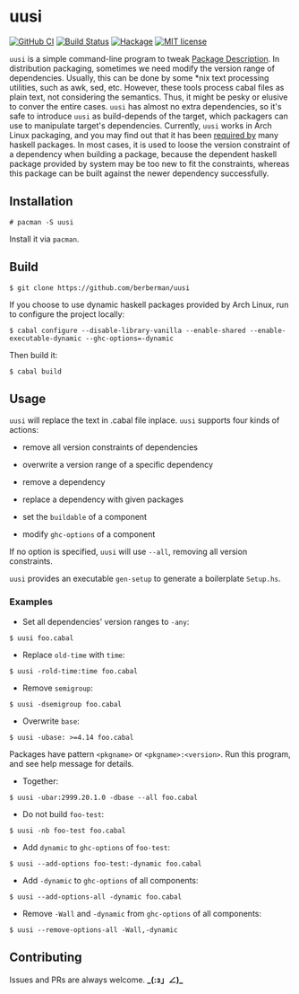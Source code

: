 # uusi

[![GitHub CI](https://github.com/berberman/uusi/workflows/CI/badge.svg)](https://github.com/berberman/uusi/actions)
[![Build Status](https://travis-ci.com/berberman/uusi.svg?branch=master)](https://travis-ci.com/berberman/uusi)
[![Hackage](https://img.shields.io/hackage/v/uusi.svg?logo=haskell)](https://hackage.haskell.org/package/uusi)
[![MIT license](https://img.shields.io/badge/license-MIT-blue.svg)](LICENSE)

`uusi` is a simple command-line program to tweak [Package Description](https://cabal.readthedocs.io/en/latest/cabal-package.html#package-description).
In distribution packaging, sometimes we need modify the version range of dependencies. Usually, this can be done by some *nix text processing utilities, such as awk, sed, etc.
However, these tools process cabal files as plain text, not considering the semantics. Thus, it might be pesky or elusive to conver the entire cases.
`uusi` has almost no extra dependencies, so it's safe to introduce `uusi` as build-depends of the target, which packagers can use to manipulate target's dependencies.
Currently, `uusi` works in Arch Linux packaging, and you may find out that it has been [required by](https://www.archlinux.org/packages/community/x86_64/uusi/) many haskell packages.
In most cases, it is used to loose the version constraint of a dependency when building a package, because the dependent haskell package provided by system may be too new to fit the constraints,
whereas this package can be built against the newer dependency successfully.

## Installation

```
# pacman -S uusi
```

Install it via `pacman`.

## Build

```
$ git clone https://github.com/berberman/uusi
```

If you choose to use dynamic haskell packages provided by Arch Linux, run to configure the project locally:

```
$ cabal configure --disable-library-vanilla --enable-shared --enable-executable-dynamic --ghc-options=-dynamic
```

Then build it:

```
$ cabal build
```

## Usage

`uusi` will replace the text in .cabal file inplace. `uusi` supports four kinds of actions:

* remove all version constraints of dependencies

* overwrite a version range of a specific dependency

* remove a dependency

* replace a dependency with given packages

* set the `buildable` of a component 

* modify `ghc-options` of a component

If no option is specified, `uusi` will use `--all`, removing all version constraints.

`uusi` provides an executable `gen-setup` to generate a boilerplate `Setup.hs`.

### Examples

* Set all dependencies' version ranges to `-any`:

```
$ uusi foo.cabal
```

* Replace `old-time` with `time`:

```
$ uusi -rold-time:time foo.cabal
```

* Remove `semigroup`:

```
$ uusi -dsemigroup foo.cabal
```

* Overwrite `base`:

```
$ uusi -ubase: >=4.14 foo.cabal
```

Packages have pattern `<pkgname>` or `<pkgname>:<version>`. Run this program, and see help message for details.

* Together:

```
$ uusi -ubar:2999.20.1.0 -dbase --all foo.cabal
```

* Do not build `foo-test`:

```
$ uusi -nb foo-test foo.cabal
```

* Add `dynamic` to `ghc-options` of `foo-test`:

```
$ uusi --add-options foo-test:-dynamic foo.cabal
```

* Add `-dynamic` to `ghc-options` of all components:

```
$ uusi --add-options-all -dynamic foo.cabal
```

* Remove `-Wall` and `-dynamic` from `ghc-options` of all components:

```
$ uusi --remove-options-all -Wall,-dynamic 
```

## Contributing

Issues and PRs are always welcome. **_\(:з」∠)\_**

